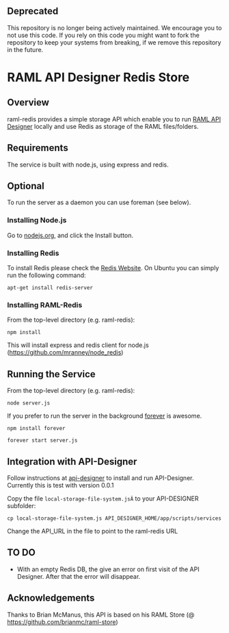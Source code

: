 ## Deprecated

This repository is no longer being actively maintained. We encourage you to not use this code.
If you rely on this code you might want to fork the repository to keep your systems from breaking, if we remove this repository in the future.



# RAML API Designer Redis Store



## Overview

raml-redis provides a simple storage API which enable you to run [RAML API Designer](https://github.com/mulesoft/api-designer) locally and use Redis as storage of the RAML files/folders.

## Requirements
The service is built with node.js, using express and redis. 

## Optional
To run the server as a daemon you can use foreman (see below).

### Installing Node.js
Go to [nodejs.org](http://nodejs.org), and click the Install button.

### Installing Redis
To install Redis please check the [Redis Website](http://redis.io).
On Ubuntu you can simply run the following command:

`apt-get install redis-server`

### Installing RAML-Redis
From the top-level directory (e.g. raml-redis):

`npm install`

This will install express and redis client for node.js (https://github.com/mranney/node_redis)
    
## Running the Service
From the top-level directory (e.g. raml-redis):

`node server.js`

If you prefer to run the server in the background [forever](http://blog.nodejitsu.com/keep-a-nodejs-server-up-with-forever) is awesome. 

`npm install forever`

`forever start server.js`


## Integration with API-Designer
Follow instructions at [api-designer](https://github.com/mulesoft/api-designer) to install and run API-Designer.  
Currently this is test with version 0.0.1

Copy the file `local-storage-file-system.jsÂ` to your API-DESIGNER subfolder:

`cp local-storage-file-system.js API_DESIGNER_HOME/app/scripts/services`

Change the API_URL in the file to point to the raml-redis URL


## TO DO
- With an empty Redis DB, the give an error on first visit of the API Designer. After that the error will disappear.


## Acknowledgements
Thanks to Brian McManus, this API is based on his RAML Store (@ https://github.com/brianmc/raml-store)


